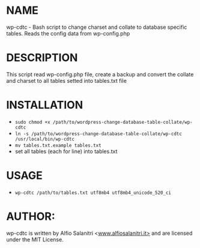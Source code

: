 # NAME
wp-cdtc - Bash script to change charset and collate to database specific tables. Reads the config data from wp-config.php

# DESCRIPTION
This script read wp-config.php file, create a backup and convert the collate and charset to all tables setted into tables.txt file

# INSTALLATION
- `sudo chmod +x /path/to/wordpress-change-database-table-collate/wp-cdtc`
- `ln -s /path/to/wordpress-change-database-table-collate/wp-cdtc /usr/local/bin/wp-cdtc`
- `mv tables.txt.example tables.txt`
- set all tables (each for line) into tables.txt

# USAGE
- `wp-cdtc /path/to/tables.txt utf8mb4 utf8mb4_unicode_520_ci`
       
# AUTHOR: 
wp-cdtc is written by Alfio Salanitri <www.alfiosalanitri.it> and are licensed under the MIT License.
